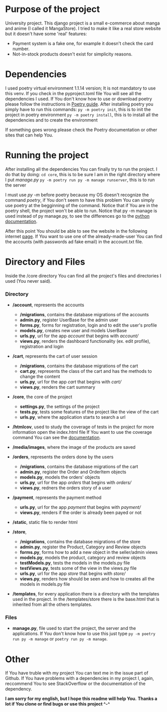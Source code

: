 
# Purpose of the project

University project.
This django project is a small e-commerce about manga and anime (I called it MangaStore).
I tried to make it like a real store website but it doesn't have some 'real' features:

- Payment system is a fake one, for example it doesn't check the card number.
- Not-in-stock products doesn't exist for simplicity reasons.


# Dependencies

I used poetry virtual environment 1.1.14 version; It is not mandatory to use this venv.
If you check in the pyproject.toml file You will see all the dependencies I used.
If You don't know how to use or download poetry please follow the instructions in [Poetry guide](https://python-poetry.org/docs/).
After installing poetry you simply have to run this commands:
`py -m poetry init`, this is to init the project in poetry environment
`py -m poetry install`, this is to install all the dependencies and to create the environment

If something goes wrong please check the Poetry documentation or other sites that can help You.



# Running the project

After installing all the dependencies You can finally try to run the project.
I do that by doing:
`cd core`, this is to be sure I am in the right directory where I put *manage.py*
`py -m poetry run py -m manage runserver`, this is to run the server

I must use *py -m* before poetry because my OS doesn't recognize the command *poetry*, if You don't seem
to have this problem You can simply use poetry at the begginning of the command.
Notice that if You are in the poetry shell, the project won't be able to run.
Notice that py -m manage is used instead of py manage.py, to see the differences go to the [python documentation](https://docs.python.org/3/using/cmdline.html).

After this point You should be able to see the website in the following internet [page](http://127.0.0.1:8000/).
If You want to use one of the already-made-user You can find the accounts (with passwords ad fake email) in the account.txt file.



# Directory and Files

Inside the /core directory You can find all the project's files and directories I used (You never said).

### Directory

- **/account**, represents the accounts
    + **/migrations**, contains the database migrations of the accounts
    + **admin.py**, register UserBase for the admin user
    + **forms.py**, forms for registration, login and to edit the user's profile
    + **models.py**, creates new user and models UserBase
    + **urls.py**, url for the app *account* that begins with *account/*
    + **views.py**, renders the dashboard functionality (ex. edit profile), registration and login

- **/cart**, represents the cart of user session
    + **/migrations**, contains the database migrations of the cart
    + **cart.py**, represents the class of the cart and has the methods to change the content
    + **urls.py**, url for the app *cart* that begins with *cart/*
    + **views.py**, renders the cart summary

- **/core**, the core of the project 
    + **settings.py**, the settings of the project
    + **tests.py**, tests some features of the project like the view of the cart
    + **urls.py**, where the application starts to search a url

- **/htmlcov**, used to study the coverage of tests in the project
    for more information open the index.html file
    If You want to use the coverage command You can see the [documentation](https://coverage.readthedocs.io/en/6.4.2/).

- **/media/images**, where the image of the products are saved

- **/orders**, represents the orders done by the users 
    + **/migrations**, contains the database migrations of the cart
    + **admin.py**, register the Order and OrderItem objects
    + **models.py**, models the orders' objects
    + **urls.py**, url for the app *orders* that begins with *orders/*
    + **views.py**,  redners the orders story of a user

- **/payment**, represents the payment method
    + **urls.py**, url for the app *payment* that begins with *payment/*
    + **views.py**, renders if the order is already been payed or not

- **/static**, static file to render html

- **/store**,
    + **/migrations**, contains the database migrations of the store
    + **admin.py**, register the Product, Category and Review objects
    + **forms.py**, forms how to add a new object in the seller/admin views
    + **models.py**, models the product, category and review objects
    + **testModels.py**, tests the models in the models.py file
    + **testViews.py**, tests some of the view in the views.py file
    + **urls.py**, url for the app *store* that begins with *store/*
    + **views.py**, renders how should be seen and how to creates all the models in models.py file

- **/templates**, for every application there is a directory with the templates used in the project.
    In the /templates/store there is the base.html that is inherited from all the others templates. 

### Files

- **manage.py**, file used to start the project, the server and the applications.
    If You don't know how to use this just type `py -m poetry run py -m manage` or `poetry run py -m manage`.


# Other 
If You have truble with my project You can text me in the issue part of Github.
If You have problems with a dependencies in my project I, again, reccommend You to see StackOverflow or the documentation of the dependency.


**I am sorry for my english, but I hope this readme will help You.**
**Thanks a lot if You clone or find bugs or use this project ^-^**

